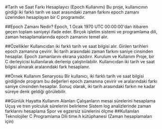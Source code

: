 #Tarih ve Saat Farkı Hesaplayıcı (Epoch Kullanımı)
Bu proje, kullanıcının girdiği iki farklı tarih ve saat arasındaki zaman farkını epoch zamanı üzerinden hesaplayan bir C programıdır.

##Epoch Zamanı Nedir?
Epoch, 1 Ocak 1970 UTC 00:00:00'dan itibaren geçen toplam saniyeyi ifade eder. Birçok işletim sistemi ve programlama dili, zaman hesaplamalarında epoch zamanını temel alır.

##Özellikler
Kullanıcıdan iki farklı tarih ve saat bilgisi alır.
Girilen tarihleri epoch zamanına çevirir.
İki tarih arasındaki zaman farkını saniye cinsinden hesaplar.
Epoch zamanlarını ekrana yazdırır.
Kurulum ve Kullanım
Proje, bir C derleyicisi kullanılarak derlenip çalıştırılabilir. Kullanıcıdan iki tarih ve saat bilgisi alınarak aralarındaki fark hesaplanır.

##Örnek Kullanım Senaryosu
Bir kullanıcı, iki farklı tarih ve saat bilgisi girdiğinde program bu değerleri epoch zamanına çevirir ve aralarındaki farkı saniye cinsinden hesaplar. Sonuç olarak, iki tarih arasındaki farkın ne kadar süreye denk geldiği görülebilir.

##Günlük Hayatta Kullanım Alanları
Çalışanların mesai sürelerini hesaplama
Uçuş ve tren yolculuk sürelerini belirleme
Sistem log analizlerinde zaman farklarını hesaplama
Spor ve egzersiz sürelerini ölçme
##Kullanılan Teknolojiler
C Programlama Dili
time.h kütüphanesi (Zaman hesaplamaları için)
